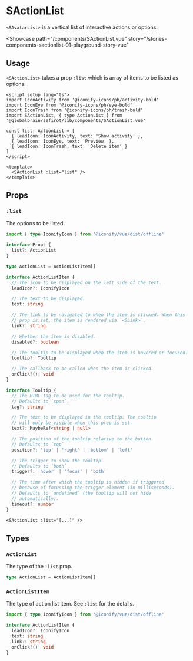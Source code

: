 <script setup lang="ts">
import IconActivity from '@iconify-icons/ph/activity-bold'
import IconEye from '@iconify-icons/ph/eye-bold'
import IconTrash from '@iconify-icons/ph/trash-bold'
import SActionList, { type ActionList } from 'sefirot/components/SActionList.vue'

const list: ActionList = [
  { leadIcon: IconActivity, text: 'Show activity' },
  { leadIcon: IconEye, text: 'Preview' },
  { leadIcon: IconTrash, text: 'Delete item' }
]
</script>

# SActionList

`<SAvatarList>` is a vertical list of interactive actions or options.

<Showcase
  path="/components/SActionList.vue"
  story="/stories-components-sactionlist-01-playground-story-vue"
>
  <SActionList :list="list" />
</Showcase>

## Usage

`<SActionList>` takes a prop `:list` which is array of items to be listed as options.

```vue
<script setup lang="ts">
import IconActivity from '@iconify-icons/ph/activity-bold'
import IconEye from '@iconify-icons/ph/eye-bold'
import IconTrash from '@iconify-icons/ph/trash-bold'
import SActionList, { type ActionList } from '@globalbrain/sefirot/lib/components/SActionList.vue'

const list: ActionList = [
  { leadIcon: IconActivity, text: 'Show activity' },
  { leadIcon: IconEye, text: 'Preview' },
  { leadIcon: IconTrash, text: 'Delete item' }
]
</script>

<template>
  <SActionList :list="list" />
</template>
```

## Props

### `:list`

The options to be listed.

```ts
import { type IconifyIcon } from '@iconify/vue/dist/offline'

interface Props {
  list?: ActionList
}

type ActionList = ActionListItem[]

interface ActionListItem {
  // The icon to be displayed on the left side of the text.
  leadIcon?: IconifyIcon

  // The text to be displayed.
  text: string

  // The link to be navigated to when the item is clicked. When this
  // prop is set, the item is rendered via `<SLink>`.
  link?: string

  // Whether the item is disabled.
  disabled?: boolean

  // The tooltip to be displayed when the item is hovered or focused.
  tooltip?: Tooltip

  // The callback to be called when the item is clicked.
  onClick?(): void
}

interface Tooltip {
  // The HTML tag to be used for the tooltip.
  // Defaults to `span`.
  tag?: string

  // The text to be displayed in the tooltip. The tooltip
  // will only be visible when this prop is set.
  text?: MaybeRef<string | null>

  // The position of the tooltip relative to the button.
  // Defaults to `top`
  position?: 'top' | 'right' | 'bottom' | 'left'

  // The trigger to show the tooltip.
  // Defaults to `both`
  trigger?: 'hover' | 'focus' | 'both'

  // The time after which the tooltip is hidden if triggered
  // because of focussing the trigger element (in milliseconds).
  // Defaults to `undefined` (the tooltip will not hide
  // automatically).
  timeout?: number
}
```

```vue-html
<SActionList :list="[...]" />
```

## Types

### `ActionList`

The type of the `:list` prop.

```ts
type ActionList = ActionListItem[]
```

### `ActionListItem`

The type of action list item. See `:list` for the details.

```ts
import { type IconifyIcon } from '@iconify/vue/dist/offline'

interface ActionListItem {
  leadIcon?: IconifyIcon
  text: string
  link?: string
  onClick?(): void
}
```
